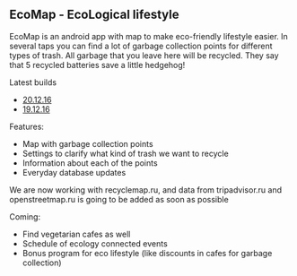 ## EcoMap - EcoLogical lifestyle

EcoMap is an android app with map to make eco-friendly lifestyle easier. In several taps you can find a lot of garbage collection points for different types of trash. All garbage that you leave here will be recycled. They say that 5 recycled batteries save a little hedgehog!

Latest builds
* [20.12.16](https://drive.google.com/uc?export=download&id=0B8DrxWR6SE_dZllsUjgxNnhSYjA)
* [19.12.16](https://drive.google.com/uc?export=download&id=0B8DrxWR6SE_dT256MGVYNzNxdXM)

Features:
* Map with garbage collection points
* Settings to clarify what kind of trash we want to recycle
* Information about each of the points
* Everyday database updates

We are now working with recyclemap.ru, and data from tripadvisor.ru and openstreetmap.ru is going to be added as soon as possible

Coming:
* Find vegetarian cafes as well
* Schedule of ecology connected events
* Bonus program for eco lifestyle (like discounts in cafes for garbage collection)